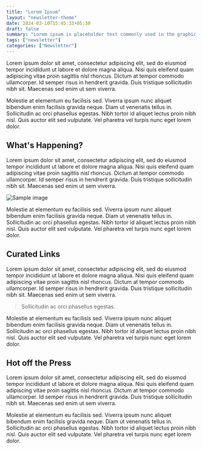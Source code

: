 ```yaml
---
title: "Lorem Ipsum"
layout: "newsletter-theme"
date: 2024-03-10T15:45:33+05:30
draft: false
summary: "Lorem ipsum is placeholder text commonly used in the graphic, print, and publishing industries for previewing layouts and visual mockups."
tags: ["newsletter"]
categories: ["Newsletter"]
---
```


Lorem ipsum dolor sit amet, consectetur adipiscing elit, sed do eiusmod tempor incididunt ut labore et dolore magna aliqua. Nisi quis eleifend quam adipiscing vitae proin sagittis nisl rhoncus. Dictum at tempor commodo ullamcorper. Id semper risus in hendrerit gravida. Duis tristique sollicitudin nibh sit. Maecenas sed enim ut sem viverra.

Molestie at elementum eu facilisis sed. Viverra ipsum nunc aliquet bibendum enim facilisis gravida neque. Diam ut venenatis tellus in. Sollicitudin ac orci phasellus egestas. Nibh tortor id aliquet lectus proin nibh nisl. Quis auctor elit sed vulputate. Vel pharetra vel turpis nunc eget lorem dolor.

## What's Happening?

Lorem ipsum dolor sit amet, consectetur adipiscing elit, sed do eiusmod tempor incididunt ut labore et dolore magna aliqua. Nisi quis eleifend quam adipiscing vitae proin sagittis nisl rhoncus. Dictum at tempor commodo ullamcorper. Id semper risus in hendrerit gravida. Duis tristique sollicitudin nibh sit. Maecenas sed enim ut sem viverra.

![Sample image](https://loremflickr.com/640/360)

Molestie at elementum eu facilisis sed. Viverra ipsum nunc aliquet bibendum enim facilisis gravida neque. Diam ut venenatis tellus in. Sollicitudin ac orci phasellus egestas. Nibh tortor id aliquet lectus proin nibh nisl. Quis auctor elit sed vulputate. Vel pharetra vel turpis nunc eget lorem dolor.

## Curated Links

Lorem ipsum dolor sit amet, consectetur adipiscing elit, sed do eiusmod tempor incididunt ut labore et dolore magna aliqua. Nisi quis eleifend quam adipiscing vitae proin sagittis nisl rhoncus. Dictum at tempor commodo ullamcorper. Id semper risus in hendrerit gravida. Duis tristique sollicitudin nibh sit. Maecenas sed enim ut sem viverra.

> Sollicitudin ac orci phasellus egestas.

Molestie at elementum eu facilisis sed. Viverra ipsum nunc aliquet bibendum enim facilisis gravida neque. Diam ut venenatis tellus in. Sollicitudin ac orci phasellus egestas. Nibh tortor id aliquet lectus proin nibh nisl. Quis auctor elit sed vulputate. Vel pharetra vel turpis nunc eget lorem dolor.

## Hot off the Press

Lorem ipsum dolor sit amet, consectetur adipiscing elit, sed do eiusmod tempor incididunt ut labore et dolore magna aliqua. Nisi quis eleifend quam adipiscing vitae proin sagittis nisl rhoncus. Dictum at tempor commodo ullamcorper. Id semper risus in hendrerit gravida. Duis tristique sollicitudin nibh sit. Maecenas sed enim ut sem viverra.

Molestie at elementum eu facilisis sed. Viverra ipsum nunc aliquet bibendum enim facilisis gravida neque. Diam ut venenatis tellus in. Sollicitudin ac orci phasellus egestas. Nibh tortor id aliquet lectus proin nibh nisl. Quis auctor elit sed vulputate. Vel pharetra vel turpis nunc eget lorem dolor.
